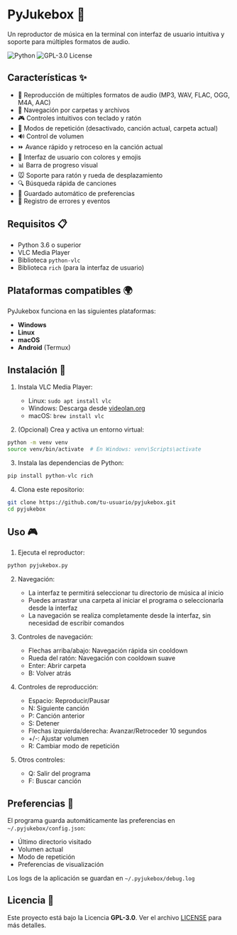 # PyJukebox 🎵

Un reproductor de música en la terminal con interfaz de usuario intuitiva y soporte para múltiples formatos de audio.

![Python](https://img.shields.io/badge/python-3.6%2B-brightgreen)
![GPL-3.0 License](https://img.shields.io/badge/license-GPL%203.0-blue)

## Características ✨

- 🎵 Reproducción de múltiples formatos de audio (MP3, WAV, FLAC, OGG, M4A, AAC)
- 📁 Navegación por carpetas y archivos
- 🎮 Controles intuitivos con teclado y ratón
- 🔄 Modos de repetición (desactivado, canción actual, carpeta actual)
- 🔊 Control de volumen
- ⏩ Avance rápido y retroceso en la canción actual
- 🎨 Interfaz de usuario con colores y emojis
- 📊 Barra de progreso visual
- 🐭 Soporte para ratón y rueda de desplazamiento
- 🔍 Búsqueda rápida de canciones
- 💾 Guardado automático de preferencias
- 📝 Registro de errores y eventos

## Requisitos 📋

- Python 3.6 o superior
- VLC Media Player
- Biblioteca `python-vlc`
- Biblioteca `rich` (para la interfaz de usuario)

## Plataformas compatibles 🌍

PyJukebox funciona en las siguientes plataformas:
- **Windows**
- **Linux**
- **macOS**
- **Android** (Termux)

## Instalación 🔧

1. Instala VLC Media Player:
   - Linux: `sudo apt install vlc`
   - Windows: Descarga desde [videolan.org](https://www.videolan.org/vlc/)
   - macOS: `brew install vlc`

2. (Opcional) Crea y activa un entorno virtual:
```bash
python -m venv venv
source venv/bin/activate  # En Windows: venv\Scripts\activate
````

3. Instala las dependencias de Python:

```bash
pip install python-vlc rich
```

4. Clona este repositorio:

```bash
git clone https://github.com/tu-usuario/pyjukebox.git
cd pyjukebox
```

## Uso 🎮

1. Ejecuta el reproductor:

```bash
python pyjukebox.py
```

2. Navegación:

   * La interfaz te permitirá seleccionar tu directorio de música al inicio
   * Puedes arrastrar una carpeta al iniciar el programa o seleccionarla desde la interfaz
   * La navegación se realiza completamente desde la interfaz, sin necesidad de escribir comandos

3. Controles de navegación:

   * Flechas arriba/abajo: Navegación rápida sin cooldown
   * Rueda del ratón: Navegación con cooldown suave
   * Enter: Abrir carpeta
   * B: Volver atrás

4. Controles de reproducción:

   * Espacio: Reproducir/Pausar
   * N: Siguiente canción
   * P: Canción anterior
   * S: Detener
   * Flechas izquierda/derecha: Avanzar/Retroceder 10 segundos
   * +/-: Ajustar volumen
   * R: Cambiar modo de repetición

5. Otros controles:

   * Q: Salir del programa
   * F: Buscar canción

## Preferencias 💾

El programa guarda automáticamente las preferencias en `~/.pyjukebox/config.json`:

* Último directorio visitado
* Volumen actual
* Modo de repetición
* Preferencias de visualización

Los logs de la aplicación se guardan en `~/.pyjukebox/debug.log`

## Licencia 📄

Este proyecto está bajo la Licencia **GPL-3.0**. Ver el archivo [LICENSE](./LICENSE) para más detalles.

